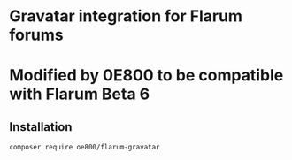 # Gravatar integration for Flarum forums

# Modified by 0E800 to be compatible with Flarum Beta 6

## Installation



``` composer require oe800/flarum-gravatar ```
